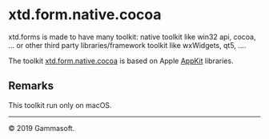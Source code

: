 
# xtd.form.native.cocoa

xtd.forms is made to have many toolkit: native toolkit like win32 api, cocoa, ... or other third party libraries/framework toolkit like wxWidgets, qt5, ....

The toolkit [xtd.form.native.cocoa](.) is based on Apple [AppKit](https://developer.apple.com/documentation/appkit/)  libraries.

## Remarks

This toolkit run only on macOS.

______________________________________________________________________________________________

© 2019 Gammasoft.
